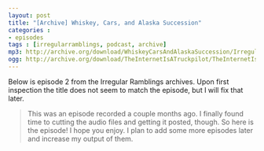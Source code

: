 ```yaml
---
layout: post
title: "[Archive] Whiskey, Cars, and Alaska Succession"
categories : 
- episodes
tags : [irregularramblings, podcast, archive]
mp3: http://archive.org/download/WhiskeyCarsAndAlaskaSuccession/IrregularRamblingsEp2.mp3
ogg: http://archive.org/download/TheInternetIsATruckpilot/TheInternetIsATruckpilotS01e01.ogg
---
```

Below is episode 2 from the Irregular Ramblings archives. Upon first inspection the title does not seem to match the episode, but I will fix that later.

> This was an episode recorded a couple months ago. I finally found time to cutting the audio files and getting it posted, though. So here is the episode! I hope you enjoy. I plan to add some more episodes later and increase my output of them.
